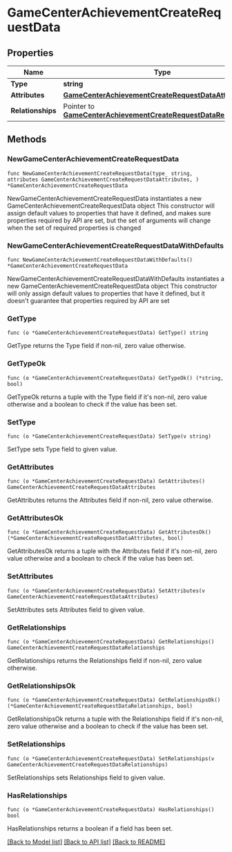 # GameCenterAchievementCreateRequestData

## Properties

Name | Type | Description | Notes
------------ | ------------- | ------------- | -------------
**Type** | **string** |  | 
**Attributes** | [**GameCenterAchievementCreateRequestDataAttributes**](GameCenterAchievementCreateRequestDataAttributes.md) |  | 
**Relationships** | Pointer to [**GameCenterAchievementCreateRequestDataRelationships**](GameCenterAchievementCreateRequestDataRelationships.md) |  | [optional] 

## Methods

### NewGameCenterAchievementCreateRequestData

`func NewGameCenterAchievementCreateRequestData(type_ string, attributes GameCenterAchievementCreateRequestDataAttributes, ) *GameCenterAchievementCreateRequestData`

NewGameCenterAchievementCreateRequestData instantiates a new GameCenterAchievementCreateRequestData object
This constructor will assign default values to properties that have it defined,
and makes sure properties required by API are set, but the set of arguments
will change when the set of required properties is changed

### NewGameCenterAchievementCreateRequestDataWithDefaults

`func NewGameCenterAchievementCreateRequestDataWithDefaults() *GameCenterAchievementCreateRequestData`

NewGameCenterAchievementCreateRequestDataWithDefaults instantiates a new GameCenterAchievementCreateRequestData object
This constructor will only assign default values to properties that have it defined,
but it doesn't guarantee that properties required by API are set

### GetType

`func (o *GameCenterAchievementCreateRequestData) GetType() string`

GetType returns the Type field if non-nil, zero value otherwise.

### GetTypeOk

`func (o *GameCenterAchievementCreateRequestData) GetTypeOk() (*string, bool)`

GetTypeOk returns a tuple with the Type field if it's non-nil, zero value otherwise
and a boolean to check if the value has been set.

### SetType

`func (o *GameCenterAchievementCreateRequestData) SetType(v string)`

SetType sets Type field to given value.


### GetAttributes

`func (o *GameCenterAchievementCreateRequestData) GetAttributes() GameCenterAchievementCreateRequestDataAttributes`

GetAttributes returns the Attributes field if non-nil, zero value otherwise.

### GetAttributesOk

`func (o *GameCenterAchievementCreateRequestData) GetAttributesOk() (*GameCenterAchievementCreateRequestDataAttributes, bool)`

GetAttributesOk returns a tuple with the Attributes field if it's non-nil, zero value otherwise
and a boolean to check if the value has been set.

### SetAttributes

`func (o *GameCenterAchievementCreateRequestData) SetAttributes(v GameCenterAchievementCreateRequestDataAttributes)`

SetAttributes sets Attributes field to given value.


### GetRelationships

`func (o *GameCenterAchievementCreateRequestData) GetRelationships() GameCenterAchievementCreateRequestDataRelationships`

GetRelationships returns the Relationships field if non-nil, zero value otherwise.

### GetRelationshipsOk

`func (o *GameCenterAchievementCreateRequestData) GetRelationshipsOk() (*GameCenterAchievementCreateRequestDataRelationships, bool)`

GetRelationshipsOk returns a tuple with the Relationships field if it's non-nil, zero value otherwise
and a boolean to check if the value has been set.

### SetRelationships

`func (o *GameCenterAchievementCreateRequestData) SetRelationships(v GameCenterAchievementCreateRequestDataRelationships)`

SetRelationships sets Relationships field to given value.

### HasRelationships

`func (o *GameCenterAchievementCreateRequestData) HasRelationships() bool`

HasRelationships returns a boolean if a field has been set.


[[Back to Model list]](../README.md#documentation-for-models) [[Back to API list]](../README.md#documentation-for-api-endpoints) [[Back to README]](../README.md)



